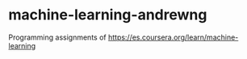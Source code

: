 # machine-learning-andrewng
Programming assignments of https://es.coursera.org/learn/machine-learning
